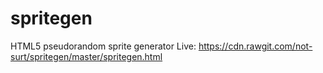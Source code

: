 # spritegen
HTML5 pseudorandom sprite generator
Live: https://cdn.rawgit.com/not-surt/spritegen/master/spritegen.html
